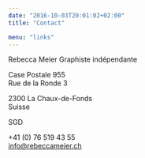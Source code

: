 ```yaml
---
date: "2016-10-03T20:01:02+02:00"
title: "Contact"

menu: "links"
---
```


Rebecca Meier
Graphiste indépendante

Case Postale 955 \
Rue de la Ronde 3

2300 La Chaux-de-Fonds \
Suisse

SGD

+41 (0) 76 519 43 55 \
info@rebeccameier.ch

